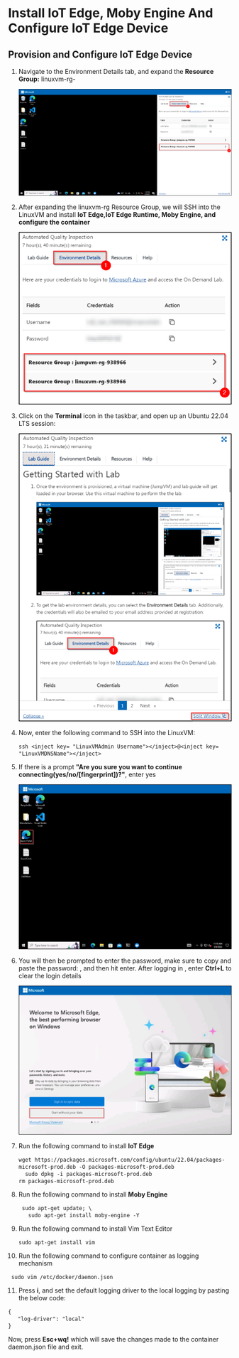 # Install IoT Edge, Moby Engine And Configure IoT Edge Device

## Provision and Configure IoT Edge Device

1. Navigate to the Environment Details tab, and expand the **Resource Group:** linuxvm-rg-<inject key= "DeploymentID"></inject>

   ![](https://github.com/CloudLabsAI-Azure/Automated-Quality-Inspection/blob/aiot/media/021.png)
   
2. After expanding the linuxvm-rg Resource Group, we will SSH into the LinuxVM and install **IoT Edge,IoT Edge Runtime, Moby Engine, and configure the container**

   ![](https://github.com/CloudLabsAI-Azure/Automated-Quality-Inspection/blob/aiot/media/02.png)
   
3. Click on the **Terminal** icon in the taskbar, and open up an Ubuntu 22.04 LTS session:

   ![](https://github.com/CloudLabsAI-Azure/Automated-Quality-Inspection/blob/aiot/media/03.png)
   
4. Now, enter the following command to SSH into the LinuxVM:
   
   ```
   ssh <inject key= "LinuxVMAdmin Username"></inject>@<inject key= "LinuxVMDNSName"></inject> 
   ```
5. If there is a prompt **"Are you sure you want to continue connecting(yes/no/[fingerprint])?"**, enter yes

   ![](https://github.com/CloudLabsAI-Azure/Automated-Quality-Inspection/blob/aiot/media/04.png)
   
6. You will then be prompted to enter the password, make sure to copy and paste the password: <inject key= "LinuxVMAdminPassword"></inject>, and then hit enter. After logging in , enter **Ctrl+L** to clear the login details

   ![](https://github.com/CloudLabsAI-Azure/Automated-Quality-Inspection/blob/aiot/media/05.png)
   
7. Run the following command to install **IoT Edge**

   ```
   wget https://packages.microsoft.com/config/ubuntu/22.04/packages-microsoft-prod.deb -O packages-microsoft-prod.deb
	 sudo dpkg -i packages-microsoft-prod.deb
   rm packages-microsoft-prod.deb
   ```
   
8. Run the following command to install **Moby Engine**

   ```
   	sudo apt-get update; \
      sudo apt-get install moby-engine -Y
   ```
   
9. Run the following command to install Vim Text Editor

   ```
   sudo apt-get install vim
   ```
   
10. Run the following command to configure container as logging mechanism

   ```
   	sudo vim /etc/docker/daemon.json
   ```
   
11. Press **i**, and set the default logging driver to the local logging by pasting the below code:

   ```
   {
      "log-driver": "local"
   }
   ```
   
   Now, press **Esc+wq!** which will save the changes made to the container daemon.json file and exit. 



   
